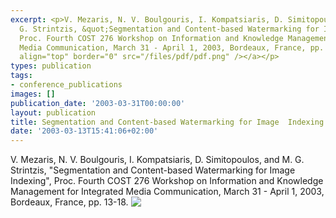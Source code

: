 ```yaml
---
excerpt: <p>V. Mezaris, N. V. Boulgouris, I. Kompatsiaris, D. Simitopoulos, and M.
  G. Strintzis, &quot;Segmentation and Content-based Watermarking for Image Indexing&quot;,
  Proc. Fourth COST 276 Workshop on Information and Knowledge Management for Integrated
  Media Communication, March 31 - April 1, 2003, Bordeaux, France, pp. 13-18. <a href="/files/pdf/cost276_4.pdf"><img
  align="top" border="0" src="/files/pdf/pdf.png" /></a></p>
types: publication
tags:
- conference_publications
images: []
publication_date: '2003-03-31T00:00:00'
layout: publication
title: Segmentation and Content-based Watermarking for Image  Indexing
date: '2003-03-13T15:41:06+02:00'
---
```

<p>V. Mezaris, N. V. Boulgouris, I. Kompatsiaris, D. Simitopoulos, and M. G. Strintzis, &quot;Segmentation and Content-based Watermarking for Image Indexing&quot;, Proc. Fourth COST 276 Workshop on Information and Knowledge Management for Integrated Media Communication, March 31 - April 1, 2003, Bordeaux, France, pp. 13-18. <a href="/files/pdf/cost276_4.pdf"><img align="top" border="0" src="/files/pdf/pdf.png" /></a></p>
